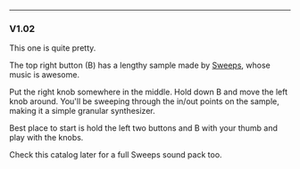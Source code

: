 ---------------
### V1.02  
This one is quite pretty.

The top right button (B) has a lengthy sample made by [Sweeps](https://www.instagram.com/sweepsbeats/?hl=en), whose music is awesome. 

Put the right knob somewhere in the middle. Hold down B and move the left knob around. You'll be sweeping through the in/out points on the sample, making it a simple granular synthesizer.

Best place to start is hold the left two buttons and B with your thumb and play with the knobs.

Check this catalog later for a full Sweeps sound pack too.

